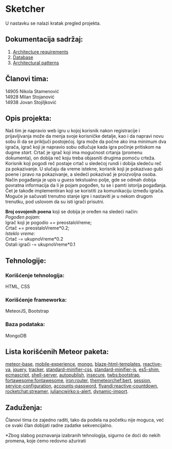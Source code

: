 # Sketcher

U nastavku se nalazi kratak pregled projekta.


## Dokumentacija sadržaj:
1. [Architecture requirements](Architecture/Architectural_requirements.md)
2. [Database](Architecture/Database.md)
3. [Architectural patterns](Architecture/Architectural_patterns.md)

## Članovi tima:
14905 Nikola Stamenović</br>
14928 Milan Stojanović</br>
14938 Jovan Stojiljković</br>

## Opis projekta:
Naš tim je napravio web igru u kojoj korisnik nakon registracije i prijavljivanja može da menja svoje korisničke detalje, kao i da napravi novu sobu ili da se priključi postojećoj. Igra može da počne ako ima minimum dva igrača, igrač koji je napravio sobu odlučuje kada igra počinje pritiskom na dugme *start*. Crtač je igrač koji ima mogućnost crtanja (promenu dokumenta), on dobija reč koju treba objasniti drugima pomoću crteža. Korisnik koji pogodi reč postaje crtač u sledećoj rundi i dobija sledeću reč za pokazivanje. U slučaju da vreme istekne, korisnik koji je pokazivao gubi poene i pravo na pokazivanje, a sledeći pokazivač je proizvoljna osoba. Način pogađanja je upis u *guess* tekstualno polje, gde se odmah dobija povratna informacija da li je pojam pogođen, tu se i pamti istorija pogađanja. Čet je takođe implementiran koji se koristiti za komunikaciju između igrača.</br>
Moguće je sačuvati trenutno stanje igre i nastaviti je u nekom drugom trenutku, pod uslovom da su isti igrači prisutni. <br/>


<b>Broj osvojenih poena</b> koji se dobija je oređen na sledeći način: <br/>
*Pogođen pojam:*<br/> 
Igrač koji je pogodio += preostaloVreme; <br/>
Crtač += preostaloVreme\*0.2;<br/>
*Isteklo vreme:*<br/>
Crtač -= ukupnoVreme\*0.2<br/>
Ostali igrači -= ukupnoVreme\*0.1<br/>


## Tehnologije:
### Korišćenje tehnologija: 
HTML, CSS
### Korišćenje frameworka: 
MeteorJS, Bootstrap
### Baza podataka: 
MongoDB

## Lista korišćenih Meteor paketa:
<a href="https://atmospherejs.com/meteor/meteor-base">meteor-base</a>,
<a href="https://atmospherejs.com/meteor/mobile-experience">mobile-experience</a>,
<a href="https://atmospherejs.com/meteor/mongo">mongo</a>, 
<a href="https://atmospherejs.com/meteor/blaze-html-templates">blaze-html-templates</a>, 
<a href="https://atmospherejs.com/meteor/reactive-var">reactive-va</a>, 
<a href="https://atmospherejs.com/meteor/jquery">jquery</a>, 
<a href="https://atmospherejs.com/meteor/tracker">tracker</a>, 
<a href="https://atmospherejs.com/meteor/standard-minifier-css">standard-minifier-css</a>, 
<a href="https://atmospherejs.com/meteor/standard-minifier-js">standard-minifier-js</a>, 
<a href="https://atmospherejs.com/meteor/es5-shim">es5-shim</a>, 
<a href="https://atmospherejs.com/meteor/ecmascript">ecmascript</a>, 
<a href="https://atmospherejs.com/meteor/shell-server">shell-server</a>, 
<a href="https://atmospherejs.com/meteor/autopublish">autopublish</a>, 
<a href="https://atmospherejs.com/meteor/insecure">insecure</a>, 
<a href="https://atmospherejs.com/twbs/bootstrap">twbs:bootstrap</a>, 
<a href="https://atmospherejs.com/fortawesome/fontawesome">fortawesome:fontawesome</a>, 
<a href="https://atmospherejs.com/iron/router">iron:router</a>, 
<a href="https://atmospherejs.com/themeteorchef/bert">themeteorchef:bert</a>, 
<a href="https://atmospherejs.com/meteor/session">session</a>, 
<a href="https://atmospherejs.com/meteor/service-configuration">service-configuration</a>, 
<a href="https://atmospherejs.com/meteor/accounts-password">accounts-password</a>, 
<a href="https://atmospherejs.com/flyandi/reactive-countdown">flyandi:reactive-countdown</a>, 
<a href="https://atmospherejs.com/rocketchat/streamer">rocketchat:streamer</a>,
<a href="https://atmospherejs.com/juliancwirko/s-alert">juliancwirko:s-alert</a>, 
<a href="https://atmospherejs.com/meteor/dynamic-import">dynamic-import</a>. 

## Zaduženja: 
Članovi tima će zajedno raditi, tako da podela na početku nije moguca, već ce svaki član dobijati radne zadatke sekvencijalno.


*Zbog slabog poznavanja izabranih tehnologija, sigurno će doći do nekih promena, koje ćemo redovno ažurirati
